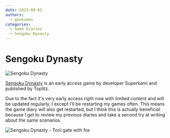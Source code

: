 ```yaml
---
date: 2023-09-01
authors:
  - genkimon
categories:
  - Game Diaries
  - Sengoku Dynasty
---
```


# Sengoku Dynasty

<img src="../../../../images/blog/sengoku-dynasty.jpg" alt="Sengoku Dynasty">

<a href="https://store.steampowered.com/app/1702010/Sengoku_Dynasty/" target="_blank">Sengoku Dynasty</a> is an early access game by developer Superkami and published by Toplitz.

Due to the fact it's very early access right now with limited content and will be updated regularly, I except I'll be restarting my games often.
This means the game diary will also get restarted, but I think this is actually beneficial because I get to review my previous diaries and take a second try at writing about the same scenarios.

<img src="../../../../images/blog/sengoku-dynasty-torii-fox.jpg" alt="Sengoku Dynasty - Torii gate with fox">